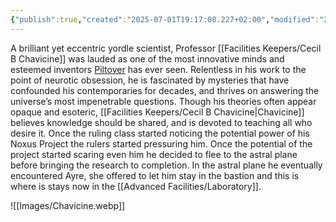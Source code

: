 ```yaml
---
{"publish":true,"created":"2025-07-01T19:17:08.227+02:00","modified":"2025-07-18T17:54:55.870+02:00","cssclasses":""}
---
```


A brilliant yet eccentric yordle scientist, Professor [[Facilities Keepers/Cecil B Chavicine]] was lauded as one of the most innovative minds and esteemed inventors [Piltover](https://universe.leagueoflegends.com/en_US/region/piltover/) has ever seen. Relentless in his work to the point of neurotic obsession, he is fascinated by mysteries that have confounded his contemporaries for decades, and thrives on answering the universe’s most impenetrable questions. Though his theories often appear opaque and esoteric, [[Facilities Keepers/Cecil B Chavicine\|Chavicine]] believes knowledge should be shared, and is devoted to teaching all who desire it. Once the ruling class started noticing the potential power of his Noxus Project the rulers started pressuring him. Once the potential of the project started scaring even him he decided to flee to the astral plane before bringing the research to completion. In the astral plane he eventually encountered Ayre, she offered to let him stay in the bastion and this is where is stays now in the [[Advanced Facilities/Laboratory]].

![[Images/Chavicine.webp]]